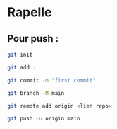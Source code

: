 # Rapelle 

## Pour push :

```sh
git init

git add .

git commit -m "first commit"

git branch -M main

git remote add origin <lien repo>

git push -u origin main
```
